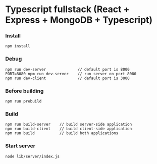 # Typescript fullstack (React + Express + MongoDB + Typescript)

### Install
```
npm install
```

### Debug
```
npm run dev-server              // default port is 8000
PORT=8080 npm run dev-server    // run server on port 8080
npm run dev-client              // default port is 3000
```
### Before building
```
npm run prebuild
```

### Build
```
npm run build-server    // build server-side application
npm run build-client    // build client-side application
npm run build           // build both applications
```
### Start server
```
node lib/server/index.js
```